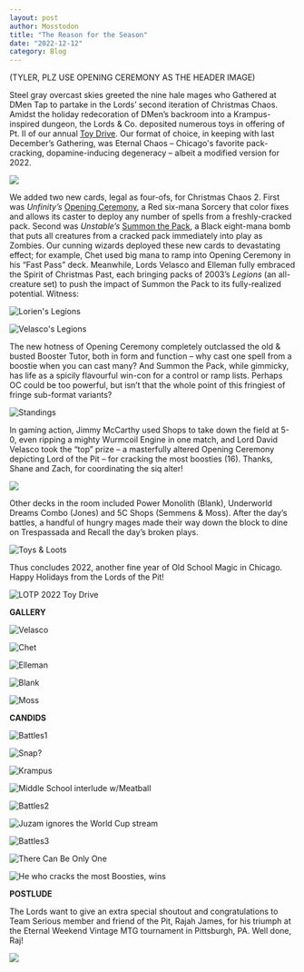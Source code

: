 ```yaml
---
layout: post
author: Mosstodon
title: "The Reason for the Season"
date: "2022-12-12"
category: Blog
---
```


(TYLER, PLZ USE OPENING CEREMONY AS THE HEADER IMAGE)

Steel gray overcast skies greeted the nine hale mages who Gathered at DMen Tap to partake in the Lords’ second iteration of Christmas Chaos. Amidst the holiday redecoration of DMen’s backroom into a Krampus-inspired dungeon, the Lords & Co. deposited numerous toys in offering of Pt. II of our annual [Toy Drive](https://www.advocatechildrenshospital.com/health-resources/support-services/child-life-program/make-a-donation/). Our format of choice, in keeping with last December’s Gathering, was Eternal Chaos – Chicago's favorite pack-cracking, dopamine-inducing degeneracy – albeit a modified version for 2022.

![](/assets/images/2022/xmaschaos2/xmaschaos2.jpg)

We added two new cards, legal as four-ofs, for Christmas Chaos 2. First was *Unfinity’s* [Opening Ceremony](https://scryfall.com/card/unf/118/opening-ceremony), a Red six-mana Sorcery that color fixes and allows its caster to deploy any number of spells from a freshly-cracked pack. Second was *Unstable’s* [Summon the Pack](https://scryfall.com/card/ust/74/summon-the-pack), a Black eight-mana bomb that puts all creatures from a cracked pack immediately into play as Zombies. Our cunning wizards deployed these new cards to devastating effect; for example, Chet used big mana to ramp into Opening Ceremony in his “Fast Pass” deck. Meanwhile, Lords Velasco and Elleman fully embraced the Spirit of Christmas Past, each bringing packs of 2003’s *Legions* (an all-creature set) to push the impact of Summon the Pack to its fully-realized potential. Witness:

![Lorien's Legions](/assets/images/2022/xmaschaos2/lorienlegions.jpg)

![Velasco's Legions](/assets/images/2022/xmaschaos2/velascolegions.jpg)

The new hotness of Opening Ceremony completely outclassed the old & busted Booster Tutor, both in form and function – why cast one spell from a boostie when you can cast many? And Summon the Pack, while gimmicky, has life as a spicily flavourful win-con for a control or ramp lists. Perhaps OC could be too powerful, but isn’t that the whole point of this fringiest of fringe sub-format variants?

![Standings](/assets/images/2022/xmaschaos2/standings.jfif)

In gaming action, Jimmy McCarthy used Shops to take down the field at 5-0, even ripping a mighty Wurmcoil Engine in one match, and Lord David Velasco took the “top” prize – a masterfully altered Opening Ceremony depicting Lord of the Pit – for cracking the most boosties (16). Thanks, Shane and Zach, for coordinating the siq alter!

![](/assets/images/2022/xmaschaos2/lotpalter.jpg)

Other decks in the room included Power Monolith (Blank), Underworld Dreams Combo (Jones) and 5C Shops (Semmens & Moss). After the day’s battles, a handful of hungry mages made their way down the block to dine on Trespassada and Recall the day’s broken plays.

![Toys & Loots](/assets/images/2022/xmaschaos2/loots.jpg)

Thus concludes 2022, another fine year of Old School Magic in Chicago. Happy Holidays from the Lords of the Pit!

![LOTP 2022 Toy Drive](/assets/images/2022/xmaschaos2/lotp2022toydrive.jpg)

**GALLERY**

![Velasco](/assets/images/fallbrawl5/candids/02velasco.jpg)

![Chet](/assets/images/fallbrawl5/candids/03chet.jpg)

![Elleman](/assets/images/fallbrawl5/candids/04elleman.jpg)

![Blank](/assets/images/fallbrawl5/candids/06blank.jpg)

![Moss](/assets/images/fallbrawl5/candids/09moss.jpg)

**CANDIDS**

![Battles1](/assets/images/2022/xmaschaos2/battles1.jpg)

![Snap?](/assets/images/2022/xmaschaos2/keeper.jpg)

![Krampus](/assets/images/2022/xmaschaos2/krampusaltar.jpg)

![Middle School interlude w/Meatball](/assets/images/2022/xmaschaos2/meatball.jpg)

![Battles2](/assets/images/2022/xmaschaos2/battles2.jpg)

![Juzam ignores the World Cup stream](/assets/images/2022/xmaschaos2/worldcup.jpg)

![Battles3](/assets/images/2022/xmaschaos2/wurmcoil.jpg)

![There Can Be Only One](/assets/images/2022/xmaschaos2/jimmy.jpg)

![He who cracks the most Boosties, wins](/assets/images/2022/xmaschaos2/velasco.jpg)

**POSTLUDE**

The Lords want to give an extra special shoutout and congratulations to Team Serious member and friend of the Pit, Rajah James, for his triumph at the Eternal Weekend Vintage MTG tournament in Pittsburgh, PA. Well done, Raj!

![](/assets/images/2022/xmaschaos2/LH1finals.jpg)
